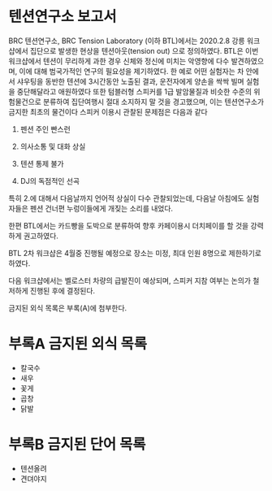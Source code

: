 # 텐션연구소 보고서

BRC 텐션연구소, BRC Tension Laboratory (이하 BTL)에서는 2020.2.8 강릉 워크샵에서 집단으로 발생한 현상을 텐션아웃(tension out) 으로 정의하였다.
BTL은 이번 워크샵에서 텐션이 무리하게 과한 경우 신체와 정신에 미치는 악영향에 다수 발견하였으며, 이에 대해 범국가적인 연구의 필요성을 제기하였다.
한 예로 어떤 실험자는 차 안에서 샤우팅을 동반한 텐션에 3시간동안 노출된 결과, 운전자에게 양손을 싹싹 빌며 실험을 중단해달라고 애원하였다
또한 텀블러형 스피커를 1급 발암물질과 비슷한 수준의 위험물건으로 분류하여 집단여행시 절대 소지하지 말 것을 경고했으며, 이는 텐션연구소가 금지한 최초의 물건이다
스피커 이용시 관찰된 문제점은 다음과 같다

 1) 펜션 주인 빤스런
 
 2) 의사소통 및 대화 상실
 
 3) 텐션 통제 불가
 
 4) DJ의 독점적인 선곡
 
특히 2.에 대해서 다음날까지 언어적 상실이 다수 관찰되었는데, 다음날 아침에도 실험자들은 펜션 건너편 누렁이들에게 개짖는 소리를 내었다.

한편 BTL에서는 카드빵을 도박으로 분류하여 향후 카페이용시 더치페이를 할 것을 강력하게 권고하였다.

BTL 2차 워크샵은 4월중 진행될 예정으로 장소는 미정, 최대 인원 8명으로 제한하기로 하였다.

다음 워크샵에서는 벨로스터 차량의 급발진이 예상되며, 스피커 지참 여부는 논의가 철저하게 진행된 후에 결정된다.

금지된 외식 목록은 부록(A)에 첨부한다.


# 부록A 금지된 외식 목록
* 칼국수
* 새우
* 꽃게
* 곱창
* 닭발


# 부록B 금지된 단어 목록
* 텐션올려
* 견뎌야지
